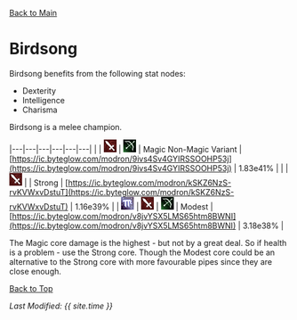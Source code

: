 [Back to Main](index.md)

# Birdsong

Birdsong benefits from the following stat nodes:

* Dexterity
* Intelligence
* Charisma

Birdsong is a melee champion.

|---|---|---|---|---|---|
|   | ![Melee Icon](images\melee.png) | ![Ranged Icon](images\ranged.png) | Magic Non-Magic Variant | [https://ic.byteglow.com/modron/9ivs4Sv4GYIRSSOOHP53j](https://ic.byteglow.com/modron/9ivs4Sv4GYIRSSOOHP53j) | 1.83e41% |
|   | ![Melee Icon](images\melee.png) |   | Strong  | [https://ic.byteglow.com/modron/kSKZ6NzS-rvKVWxvDstuT](https://ic.byteglow.com/modron/kSKZ6NzS-rvKVWxvDstuT) | 1.16e39% |
| ![Magic Icon](images\magic.png) | ![Melee Icon](images\melee.png) | ![Ranged Icon](images\ranged.png) | Modest  | [https://ic.byteglow.com/modron/v8jvYSX5LMS65htm8BWNI](https://ic.byteglow.com/modron/v8jvYSX5LMS65htm8BWNI) | 3.18e38% |

The Magic core damage is the highest - but not by a great deal. So if health is a problem - use the Strong core. Though the Modest core could be an alternative to the Strong core with more favourable pipes since they are close enough.

[Back to Top](#top)

*Last Modified: {{ site.time }}*